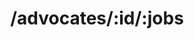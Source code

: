 ---
title: /advocates/:id/:jobs
position: 1.3
type: get
description: Get Advocate's Work experience
parameters:
  - name:
    content:
content_markdown: |-
  Returns the work experience of a specific advocate
left_code_blocks:
  - code_block: |-
      $.get("http://api.myapp.com/advocates/yitzi/jobs", {
        token: "YOUR_APP_KEY",
      }, function(data) {
        alert(data);
      });
    title: jQuery
    language: javascript
  - code_block: |-
      r = requests.get("http://api.devrel.com/advocates/yitzi/jobs", token="YOUR_APP_KEY")
      print r.text
    title: Python
    language: python
  - code_block: |-
      var request = require("request");
      request("http://api.devrel.com/advocates/yitzi/jobs?token=YOUR_APP_KEY", function (error, response, body) {
      if (!error && response.statusCode == 200) {
        console.log(body);
      }
    title: Node.js
    language: javascript
  - code_block: |-
      curl http://sampleapi.devrel.com/advocates/yitzi/jobs?key=YOUR_APP_KEY
    title: Curl
    language: bash 
right_code_blocks:
  - code_block: |2-
      [
        {
          "id": "sifra",
          "position": "Lead Developer and Advocate",
          "company": "Sifra Digital",
          "website": "sifradigital.com",
          "dateStarted": "Feb 2016",
          "currentPosition": true
        },
        {
          "id": "start",
          "position": "Community Manager",
          "company": "Start Bet Shemesh",
          "facebook": "facebook.com/startbeitshemesh",
          "dateStarted": "Feb 2018",
          "currentPosition": true
        },
        { "id": "maoftech",
          "position": "Advisory board member and Start-up mentor",
          "company": "MaofTech accelerator",
          "website": "betshemesh.maof-tech.com"
        }
      ]
    title: Response
    language: json
  - code_block: |2-
      {
        "error": true,
        "message": "Advocate has no experience, RUN AWAY!"
      }
    title: Error
    language: json
---
